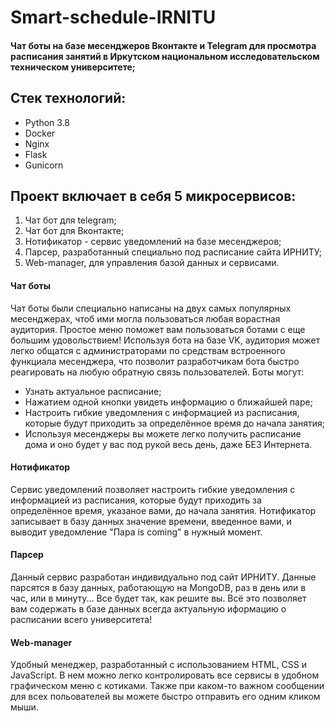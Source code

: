 # Smart-schedule-IRNITU
#### Чат боты на базе месенджеров Вконтакте и Telegram для просмотра расписания занятий в Иркутском национальном исследовательском техническом университете;

## Стек технологий:
- Python 3.8
- Docker
- Nginx
- Flask
- Gunicorn

## Проект включает в себя 5 микросервисов:
1. Чат бот для telegram;
2. Чат бот для Вконтакте;
3. Нотификатор - сервис уведомлений на базе месенджеров;
4. Парсер, разработанный специально под расписание сайта ИРНИТУ;
5. Web-manager, для управления базой данных и сервисами.

#### Чат боты
Чат боты были специально написаны на двух самых популярных месенджерах, чтоб ими могла пользоваться любая ворастная аудитория. Простое меню поможет вам пользоваться ботами с еще большим удовольствием! Используя бота на базе VK, аудитория может легко общатся с администраторами по средствам встроенного функциала месенджера, что позволит разработчикам бота быстро реагировать на любую обратную связь пользователей. 
Боты могут:
- Узнать актуальное расписание;
- Нажатием одной кнопки увидеть информацию о ближайшей паре;
- Настроить гибкие уведомления с информацией из расписания, которые будут приходить за определённое время до начала занятия;
- Используя месенджеры вы можете легко получить расписание дома и оно будет у вас под рукой весь день, даже БЕЗ Интернета.

#### Нотификатор
Сервис уведомлений позволяет настроить гибкие уведомления с информацией из расписания, которые будут приходить за определённое время,
указаное вами, до начала занятия. Нотификатор записывает в базу данных значение времени, введенное вами, и выводит уведомление "Пара is coming" в нужный момент.

#### Парсер
Данный сервис разработан индивидуально под сайт ИРНИТУ. Данные парсятся в базу данных, работающую на MongoDB, раз в день или в час, или в минуту...
Все будет так, как решите вы. Всё это позволяет вам содержать в базе данных всегда актуальную иформацию о расписании всего университета!

#### Web-manager
Удобный менеджер, разработанный с использованием HTML, CSS и JavaScript. В нем можно легко контролировать все сервисы в удобном графическом меню с котиками.
Также при каком-то важном сообщении для всех польователей вы можете быстро отправить его одним кликом мыши.
